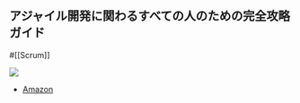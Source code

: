 ## アジャイル開発に関わるすべての人のための完全攻略ガイド

#[[Scrum]]

![](https://m.media-amazon.com/images/I/51+TWok07cL._SX399_BO1,204,203,200_.jpg)

- [Amazon](https://amzn.asia/d/cwqEtMj)